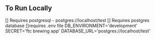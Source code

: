 ## To Run Locally

[] Requires postgresql - postgres://localhost/test
[] Requires postgres database
[]requires .env file
DB_ENVIRONMENT='development'
SECRET='ftc brewing app'
DATABASE_URL='postgres://localhost/test'
